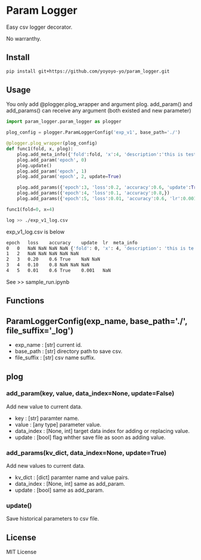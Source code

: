 # Param Logger

Easy csv logger decorator.

No warranthy.

## Install

```bash
pip install git+https://github.com/yoyoyo-yo/param_logger.git
```

## Usage

You only add @plogger.plog_wrapper and argument plog.
add_param() and add_params() can receive any argument (both existed and new parameter)

```python
import param_logger.param_logger as plogger

plog_config = plogger.ParamLoggerConfig('exp_v1', base_path='./')

@plogger.plog_wrapper(plog_config)
def func1(fold, x, plog):
    plog.add_meta_info({'fold':fold, 'x':4, 'description':'this is test', 'time':'2021-7-31'})
    plog.add_param('epoch', 0)
    plog.update()
    plog.add_param('epoch', 1)
    plog.add_param('epoch', 2, update=True)

    plog.add_params({'epoch':3, 'loss':0.2, 'accuracy':0.6, 'update':True})
    plog.add_params({'epoch':4, 'loss':0.1, 'accuracy':0.8,})
    plog.add_params({'epoch':5, 'loss':0.01, 'accuracy':0.6, 'lr':0.001, 'update':True})

func1(fold=0, x=4)
```

```bash
log >> ./exp_v1_log.csv
```

exp_v1_log.csv is below

```bash
epoch	loss	accuracy	update	lr	meta_info
0	0	NaN	NaN	NaN	NaN	{'fold': 0, 'x': 4, 'description': 'this is te...'
1	2	NaN	NaN	NaN	NaN	NaN
2	3	0.20	0.6	True	NaN	NaN
3	4	0.10	0.8	NaN	NaN	NaN
4	5	0.01	0.6	True	0.001	NaN
```

See >> sample_run.ipynb

## Functions

## ParamLoggerConfig(exp_name, base_path='./', file_suffix='_log')
- exp_name : [str] current id.
- base_path : [str] directory path to save csv.
- file_suffix : [str] csv name suffix.

## plog
### add_param(key, value, data_index=None, update=False)
Add new value to current data.
- key : [str] paramter name.
- value : [any type] parameter value.
- data_index : [None, int] target data index for adding or replacing value.
- update : [bool] flag whther save file as soon as adding value.

### add_params(kv_dict, data_index=None, update=True)
Add new values to current data.
- kv_dict : [dict] paramter name and value pairs.
- data_index : [None, int] same as add_param.
- update : [bool] same as add_param.

### update()
Save historical parameters to csv file.


## License

MIT License